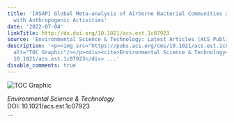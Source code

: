 ```yaml
---
title: '[ASAP] Global Meta-analysis of Airborne Bacterial Communities and Associations
  with Anthropogenic Activities'
date: '2022-07-04'
linkTitle: http://dx.doi.org/10.1021/acs.est.1c07923
source: 'Environmental Science & Technology: Latest Articles (ACS Publications)'
description: '<p><img src="https://pubs.acs.org/cms/10.1021/acs.est.1c07923/asset/images/medium/es1c07923_0005.gif"
  alt="TOC Graphic"/></p><div><cite>Environmental Science & Technology</cite></div><div>DOI:
  10.1021/acs.est.1c07923</div> ...'
disable_comments: true
---
```

<p><img src="https://pubs.acs.org/cms/10.1021/acs.est.1c07923/asset/images/medium/es1c07923_0005.gif" alt="TOC Graphic"/></p><div><cite>Environmental Science & Technology</cite></div><div>DOI: 10.1021/acs.est.1c07923</div> ...